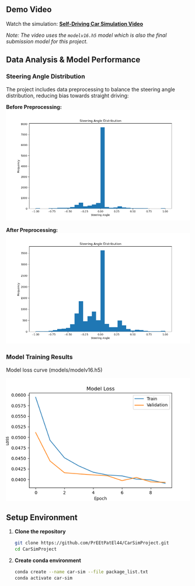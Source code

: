 

## Demo Video

Watch the simulation:
[**Self-Driving Car Simulation Video**](https://drive.google.com/file/d/1aoU14itfc-nT7xGAAOn5hT1vciHzjgiT/view?usp=sharing)

*Note: The video uses the `modelv16.h5` model which is also the final submission  model for this project.*

## Data Analysis & Model Performance

### Steering Angle Distribution

The project includes data preprocessing to balance the steering angle distribution, reducing bias towards straight driving:

**Before Preprocessing:**
![Steering Angle Distribution Before](images/SteeringAngleDistributionBefore.png)

**After Preprocessing:**
![Steering Angle Distribution After](images/SteeringAngleDistributionAfter.png)

### Model Training Results

Model loss curve (models/modelv16.h5)

![Model Loss Curve](images/v16.png)

## Setup Environment

1. **Clone the repository**
   ```bash
   git clone https://github.com/PrEEtPatEl44/CarSimProject.git
   cd CarSimProject
   ```

2. **Create conda environment**
   ```bash
   conda create --name car-sim --file package_list.txt
   conda activate car-sim
   ```


